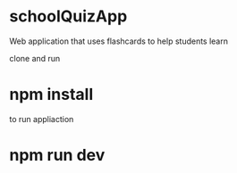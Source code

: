 # schoolQuizApp
Web application that uses flashcards to help students learn

 clone and run
 
# npm install 
 
 to run appliaction 
 
 # npm run dev 

